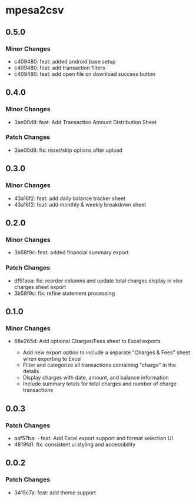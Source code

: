 # mpesa2csv

## 0.5.0

### Minor Changes

- c409480: feat: added android base setup
- c409480: feat: add transaction filters
- c409480: feat: add open file on download success button

## 0.4.0

### Minor Changes

- 3ae00d9: feat: Add Transaction Amount Distribution Sheet

### Patch Changes

- 3ae00d9: fix: reset/skip options after upload

## 0.3.0

### Minor Changes

- 43a16f2: feat: add daily balance tracker sheet
- 43a16f2: feat: add monthly & weekly breakdown sheet

## 0.2.0

### Minor Changes

- 3b58f9c: feat: added financial summary export

### Patch Changes

- df51aea: fix: reorder columns and update total charges display in xlsx charges sheet export
- 3b58f9c: fix: refine statement processing

## 0.1.0

### Minor Changes

- 68e265d: Add optional Charges/Fees sheet to Excel exports

  - Add new export option to include a separate "Charges & Fees" sheet when exporting to Excel
  - Filter and categorize all transactions containing "charge" in the details
  - Display charges with date, amount, and balance information
  - Include summary totals for total charges and number of charge transactions

## 0.0.3

### Patch Changes

- aaf57ba: - feat: Add Excel export support and format selection UI
- 4819fd1: fix: consistent ui styling and accessibility

## 0.0.2

### Patch Changes

- 3415c7a: feat: add theme support
